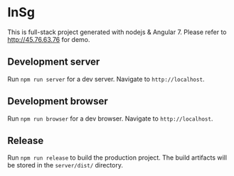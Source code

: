 # InSg

This is full-stack project generated with nodejs & Angular 7.
Please refer to http://45.76.63.76 for demo.

## Development server

Run `npm run server` for a dev server. Navigate to `http://localhost`.

## Development browser

Run `npm run browser` for a dev browser. Navigate to `http://localhost`.

## Release

Run `npm run release` to build the production project. The build artifacts will be stored in the `server/dist/` directory.
